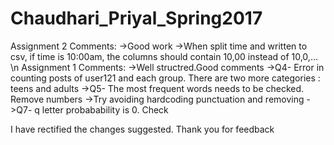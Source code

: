 # Chaudhari_Priyal_Spring2017

Assignment 2 Comments:
->Good work
->When split time and written to csv, if time is 10:00am, the columns should contain 10,00 instead of 10,0,...  \n
Assignment 1 Comments:
->Well structred.Good comments
->Q4- Error in counting posts of user121 and each group. There are two more categories : teens and adults
->Q5- The most frequent words needs to be checked. Remove numbers
->Try avoiding hardcoding punctuation and removing
->Q7- q letter probabability is 0. Check 


I have rectified the changes suggested. Thank you for feedback 
